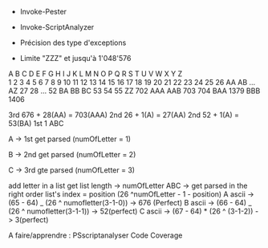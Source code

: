 - Invoke-Pester
- Invoke-ScriptAnalyzer

- Précision des type d'exceptions
- Limite "ZZZ" et jusqu'à 1'048'576

A B C D E F G H I J K L M N O P Q R S T U V W X Y Z  
1 2 3 4 5 6 7 8 9 10 11 12 13 14 15 16 17 18 19 20 21 22 23 24 25 26
AA AB … AZ
27 28 … 52
BA BB BC
53 54 55
ZZ
702
AAA AAB
703 704
BAA
1379
BBB
1406

3rd 676 + 28(AA) = 703(AAA)
2nd 26 + 1(A) = 27(AA)
2nd 52 + 1(A) = 53(BA)
1st 1
ABC

A -> 1st get parsed (numOfLetter = 1)

B -> 2nd get parsed (numOfLetter = 2)

C -> 3rd gte parsed (numOfLetter = 3)

add letter in a list
get list length -> numOfLetter
ABC -> get parsed in the right order
list's index = position (26 ^numOfLetter - 1 - position)
A ascii -> (65 - 64) _ (26 ^ numofletter(3-1-0)) -> 676 (Perfect)
B ascii -> (66 - 64) _ (26 ^ numofletter(3-1-1)) -> 52(perfect)
C ascii -> (67 - 64) \* (26 ^ (3-1-2)) -> 3(perfect)

A faire/apprendre :
PSscriptanalyser
Code Coverage
